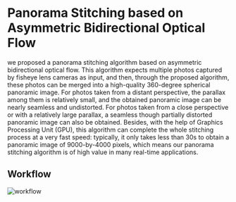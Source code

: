 # Panorama Stitching based on Asymmetric Bidirectional Optical Flow
we proposed a panorama stitching algorithm based on asymmetric bidirectional optical flow. 
This algorithm expects multiple photos captured by fisheye lens cameras as input, and then, 
through the proposed algorithm, these photos can be merged into a high-quality 360-degree spherical panoramic image. 
For photos taken from a distant perspective, the parallax among them is relatively small, 
and the obtained panoramic image can be nearly seamless and undistorted. 
For photos taken from a close perspective or with a relatively large parallax, 
a seamless though partially distorted panoramic image can also be obtained. Besides, 
with the help of Graphics Processing Unit (GPU), this algorithm can complete the whole stitching process at a very fast speed:
typically, it only takes less than 30s to obtain a panoramic image of 9000-by-4000 pixels, 
which means our panorama stitching algorithm is of high value in many real-time applications.

## Workflow
![workflow](https://github.com/MungoMeng/Panorama_OpticalFlow/blob/master/Figure/Workflow.png)
